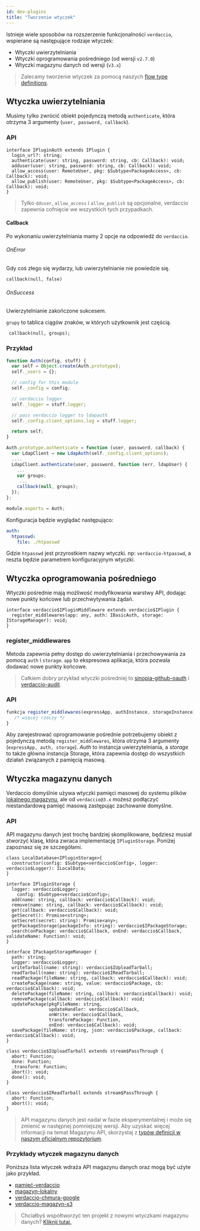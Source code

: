 ```yaml
---
id: dev-plugins
title: "Tworzenie wtyczek"
---
```

Istnieje wiele sposobów na rozszerzenie funkcjonalności `verdaccio`, wspierane są następujące rodzaje wtyczek:

* Wtyczki uwierzytelniania
* Wtyczki oprogramowania pośredniego (od wersji `v2.7.0`)
* Wtyczki magazynu danych od wersji (`v3.x`)

> Zalecamy tworzenie wtyczek za pomocą naszych [flow type definitions](https://github.com/verdaccio/flow-types).

## Wtyczka uwierzytelniania

Musimy tylko zwrócić obiekt pojedynczą metodą `authenticate`, która otrzyma 3 argumenty (`user, password, callback`).

### API

```flow
interface IPluginAuth extends IPlugin {
  login_url?: string;
  authenticate(user: string, password: string, cb: Callback): void;
  adduser(user: string, password: string, cb: Callback): void;
  allow_access(user: RemoteUser, pkg: $Subtype<PackageAccess>, cb: Callback): void;
  allow_publish(user: RemoteUser, pkg: $Subtype<PackageAccess>, cb: Callback): void;
}
```

> Tylko `dduser`, `allow_access` i `allow_publish` są opcjonalne, verdaccio zapewnia cofnięcie we wszystkich tych przypadkach.

#### Callback

Po wykonaniu uwierzytelniania mamy 2 opcje na odpowiedź do `verdaccio`.

###### OnError

Gdy coś złego się wydarzy, lub uwierzytelnianie nie powiedzie się.

```flow
callback(null, false)
```

###### OnSuccess

Uwierzytelnianie zakończone sukcesem.

`grupy` to tablica ciągów znaków, w których użytkownik jest częścią.

     callback(null, groups);
    

### Przykład

```javascript
function Auth(config, stuff) {
  var self = Object.create(Auth.prototype);
  self._users = {};

  // config for this module
  self._config = config;

  // verdaccio logger
  self._logger = stuff.logger;

  // pass verdaccio logger to ldapauth
  self._config.client_options.log = stuff.logger;

  return self;
}

Auth.prototype.authenticate = function (user, password, callback) {
  var LdapClient = new LdapAuth(self._config.client_options);
  ....
  LdapClient.authenticate(user, password, function (err, ldapUser) {
    ...
    var groups;
     ...
    callback(null, groups);
  });
};

module.exports = Auth;
```

Konfiguracja będzie wyglądać następująco:

```yaml
auth:
  htpasswd:
    file: ./htpasswd
```

Gdzie `htpasswd` jest przyrostkiem nazwy wtyczki. np: `verdaccio-htpasswd`, a reszta będzie parametrem konfiguracyjnym wtyczki.

## Wtyczka oprogramowania pośredniego

Wtyczki pośrednie mają możliwość modyfikowania warstwy API, dodając nowe punkty końcowe lub przechwytywania żądań.

```flow
interface verdaccio$IPluginMiddleware extends verdaccio$IPlugin {
  register_middlewares(app: any, auth: IBasicAuth, storage: IStorageManager): void;
}
```

### register_middlewares

Metoda zapewnia pełny dostęp do uwierzytelniania i przechowywania za pomocą `auth` i `storage`. `app` to ekspresowa aplikacja, która pozwala dodawać nowe punkty końcowe.

> Całkiem dobry przykład wtyczki pośredniej to [sinopia-github-oauth](https://github.com/soundtrackyourbrand/sinopia-github-oauth) i <a href = "https://github.com/ verdaccio / verdaccio-audit ">verdaccio-audit</a>.

### API

```js
funkcja register_middlewares(expressApp, authInstance, storageInstance) {
   /* więcej rzeczy */
}
```

Aby zarejestrować oprogramowanie pośrednie potrzebujemy obiekt z pojedynczą metodą `register_middlewares`, która otrzyma 3 argumenty (`expressApp, auth, storage`). *Auth* to instancja uwierzytelniania, a *storage* to także główna instancja Storage, która zapewnia dostęp do wszystkich działań związanych z pamięcią masową.

## Wtyczka magazynu danych

Verdaccio domyślnie używa wtyczki pamięci masowej do systemu plików [lokalnego magazynu](https://github.com/verdaccio/local-storage), ale od `verdaccio@3.x` możesz podłączyć niestandardową pamięć masową zastępując zachowanie domyślne.

### API

API magazynu danych jest trochę bardziej skomplikowane, będziesz musiał stworzyć klasę, która zwraca implementację `IPluginStorage`. Poniżej zapoznasz się ze szczegółami.

```flow
class LocalDatabase<IPluginStorage>{
  constructor(config: $Subtype<verdaccio$Config>, logger: verdaccio$Logger): ILocalData;
}

interface IPluginStorage {
  logger: verdaccio$Logger;
    config: $Subtype<verdaccio$Config>;
  add(name: string, callback: verdaccio$Callback): void;
  remove(name: string, callback: verdaccio$Callback): void;
  get(callback: verdaccio$Callback): void;
  getSecret(): Promise<string>;
  setSecret(secret: string): Promise<any>;
  getPackageStorage(packageInfo: string): verdaccio$IPackageStorage;
  search(onPackage: verdaccio$Callback, onEnd: verdaccio$Callback, validateName: Function): void;
}

interface IPackageStorageManager {
  path: string;
  logger: verdaccio$Logger;
  writeTarball(name: string): verdaccio$IUploadTarball;
  readTarball(name: string): verdaccio$IReadTarball;
  readPackage(fileName: string, callback: verdaccio$Callback): void;
  createPackage(name: string, value: verdaccio$Package, cb: verdaccio$Callback): void;
  deletePackage(fileName: string, callback: verdaccio$Callback): void;
  removePackage(callback: verdaccio$Callback): void;
  updatePackage(pkgFileName: string,
                updateHandler: verdaccio$Callback,
                onWrite: verdaccio$Callback,
                transformPackage: Function,
                onEnd: verdaccio$Callback): void;
  savePackage(fileName: string, json: verdaccio$Package, callback: verdaccio$Callback): void;
}

class verdaccio$IUploadTarball extends stream$PassThrough {
  abort: Function;
  done: Function;
  _transform: Function;
  abort(): void;
  done(): void;
}

class verdaccio$IReadTarball extends stream$PassThrough {
  abort: Function;
  abort(): void;
}
```

> API magazynu danych jest nadal w fazie eksperymentalnej i może się zmienić w następnej pomniejszej wersji. Aby uzyskać więcej informacji na temat Magazynu API, skorzystaj z [typów definicji w naszym oficjalnym repozytorium](https://github.com/verdaccio/flow-types).

### Przykłady wtyczek magazynu danych

Poniższa lista wtyczek wdraża API magazynu danych oraz mogą być użyte jako przykład.

* [pamięć-verdaccio](https://github.com/verdaccio/verdaccio-memory)
* [magazyn-lokalny](https://github.com/verdaccio/local-storage)
* [verdaccio-chmura-google](https://github.com/verdaccio/verdaccio-google-cloud)
* [verdaccio-magazyn-s3](https://github.com/Remitly/verdaccio-s3-storage/tree/s3)

> Chciałbyś współtworzyć ten projekt z nowymi wtyczkami magazynu danych? [Kliknij tutaj.](https://github.com/verdaccio/verdaccio/issues/103#issuecomment-357478295)
